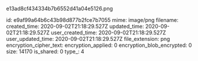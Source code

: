 e13ad8cf434334b7b6552d41a04e5126.png

id: e9af99a64b6c43b98d877b2fce7b7055
mime: image/png
filename: 
created_time: 2020-09-02T21:18:29.527Z
updated_time: 2020-09-02T21:18:29.527Z
user_created_time: 2020-09-02T21:18:29.527Z
user_updated_time: 2020-09-02T21:18:29.527Z
file_extension: png
encryption_cipher_text: 
encryption_applied: 0
encryption_blob_encrypted: 0
size: 14170
is_shared: 0
type_: 4